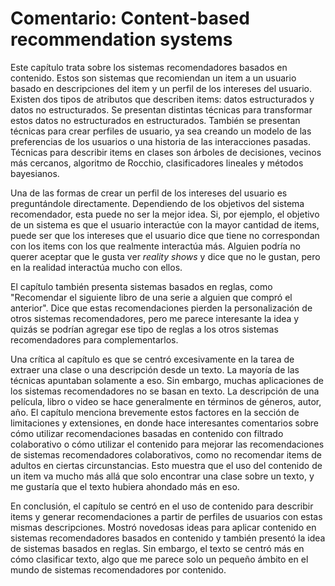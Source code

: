 # Comentario: Content-based recommendation systems

Este capítulo trata sobre los sistemas recomendadores basados en contenido. Estos son sistemas que recomiendan un item a un usuario basado en descripciones del item y un perfil de los intereses del usuario. Existen dos tipos de atributos que describen items: datos estructurados y datos no estructurados. Se presentan distintas técnicas para transformar estos datos no estructurados en estructurados. También se presentan técnicas para crear perfiles de usuario, ya sea creando un modelo de las preferencias de los usuarios o una historia de las interacciones pasadas. Técnicas para describir items en clases son árboles de decisiones, vecinos más cercanos, algoritmo de Rocchio, clasificadores lineales y métodos bayesianos. 

Una de las formas de crear un perfil de los intereses del usuario es preguntándole directamente. Dependiendo de los objetivos del sistema recomendador, esta puede no ser la mejor idea. Si, por ejemplo, el objetivo de un sistema es que el usuario interactúe con la mayor cantidad de items, puede ser que los intereses que el usuario dice que tiene no correspondan con los items con los que realmente interactúa más. Alguien podría no querer aceptar que le gusta ver _reality shows_ y dice que no le gustan, pero en la realidad interactúa mucho con ellos.

El capítulo también presenta sistemas basados en reglas, como "Recomendar el siguiente libro de una serie a alguien que compró el anterior". Dice que estas recomendaciones pierden la personalización de otros sistemas recomendadores, pero me parece interesante la idea y quizás se podrían agregar ese tipo de reglas a los otros sistemas recomendadores para complementarlos.

Una crítica al capítulo es que se centró excesivamente en la tarea de extraer una clase o una descripción desde un texto. La mayoría de las técnicas apuntaban solamente a eso. Sin embargo, muchas aplicaciones de los sistemas recomendadores no se basan en texto. La descripción de una película, libro o video se hace generalmente en términos de géneros, autor, año. El capítulo menciona brevemente estos factores en la sección de limitaciones y extensiones, en donde hace interesantes comentarios sobre cómo utilizar recomendaciones basadas en contenido con filtrado colaborativo o cómo utilizar el contenido para mejorar las recomendaciones de sistemas recomendadores colaborativos, como no recomendar items de adultos en ciertas circunstancias. Esto muestra que el uso del contenido de un item va mucho más allá que solo encontrar una clase sobre un texto, y me gustaría que el texto hubiera ahondado más en eso.

En conclusión, el capítulo se centró en el uso de contenido para describir items y generar recomendaciones a partir de perfiles de usuarios con estas mismas descripciones. Mostró novedosas ideas para aplicar contenido en sistemas recomendadores basados en contenido y también presentó la idea de sistemas basados en reglas. Sin embargo, el texto se centró más en cómo clasificar texto, algo que me parece solo un pequeño ámbito en el mundo de sistemas recomendadores por contenido.